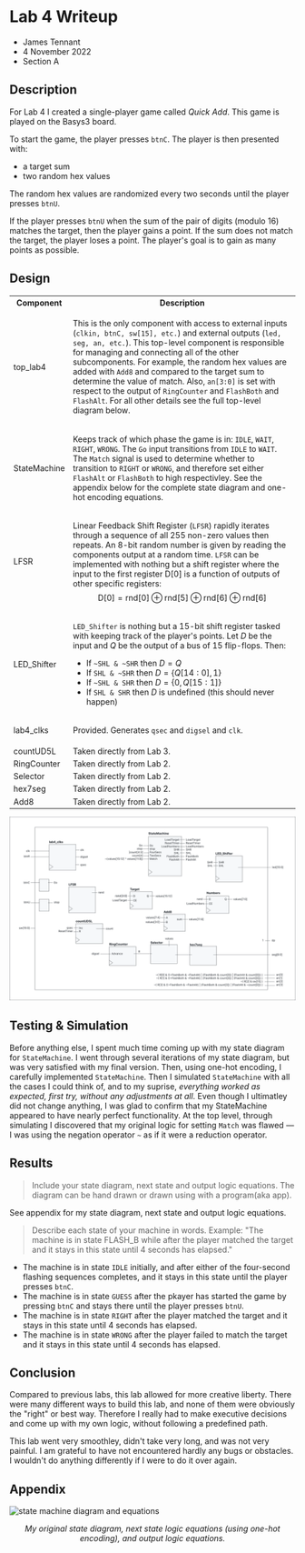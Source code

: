 # Lab 4 Writeup
- James Tennant
- 4 November 2022
- Section A

## Description

For Lab 4 I created a single-player game called *Quick Add*.
This game is played on the Basys3 board.

To start the game, the player presses `btnC`. The player is then presented with:

- a target sum
- two random hex values

The random hex values are randomized every two seconds until the player presses `btnU`.


If the player presses `btnU` when the sum of the pair of digits (modulo 16) matches the target, then the player gains a point. If the sum does not match the target, the player loses a point. The player's goal is to gain as many points as possible.

## Design

<table>
<tr>
<th>Component</th><th>Description</th>
</td>
</tr>
<tr>
<td>top_lab4</td>
<td>

This is the only component with access to external inputs (`clkin, btnC, sw[15], etc.`) and external outputs (`led, seg, an, etc.`). This top-level component is responsible for managing and connecting all of the other subcomponents. For example, the random hex values are added with `Add8` and compared to the target sum to determine the value of match. Also, `an[3:0]` is set with respect to the output of `RingCounter` and `FlashBoth` and `FlashAlt`. For all other details see the full top-level diagram below.

</td>
</tr>
<tr>
<td>StateMachine</td>
<td>

Keeps track of which phase the game is in: `IDLE`, `WAIT`, `RIGHT`, `WRONG`. The `Go` input transitions from `IDLE` to `WAIT`. The `Match` signal is used to determine whether to transition to `RIGHT` or `WRONG`, and therefore set either `FlashAlt` or `FlashBoth` to high respectivley. See the appendix below for the complete state diagram and one-hot encoding equations.

</td>
</tr>
<tr>
<td>LFSR</td>
<td>

Linear Feedback Shift Register (`LFSR`) rapidly iterates through a sequence of all 255 non-zero values then repeats. An 8-bit random number is given by reading the components output at a random time. `LFSR` can be implemented with nothing but a shift register where the input to the first register $\text{D[0]}$ is a function of outputs of other specific registers: $$\text{D[0]} = \text{rnd[0]} \oplus \text{rnd[5]} \oplus \text{rnd[6]} \oplus \text{rnd[6]}$$

</td>
</tr>
<tr>
<td>LED_Shifter</td>
<td>

`LED_Shifter` is nothing but a 15-bit shift register tasked with keeping track of the player's points. Let $D$ be the input and $Q$ be the output of a bus of 15 flip-flops. Then:
- If `~SHL & ~SHR` then $D = Q$
- If `SHL & ~SHR` then $D = \{Q[14:0],1\}$
- If `~SHL & SHR` then $D = \{0,Q[15:1]\}$
- If `SHL & SHR` then $D$ is undefined (this should never happen)

</td>
</tr>
<tr>
<td>lab4_clks</td>
<td>

Provided. Generates `qsec` and `digsel` and `clk`.

</td>
</tr>
<tr><td>countUD5L</td><td>Taken directly from Lab 3.</td></tr>
<tr><td>RingCounter</td><td>Taken directly from Lab 2.</td></tr>
<tr><td>Selector</td><td>Taken directly from Lab 2.</td></tr>
<tr><td>hex7seg</td><td>Taken directly from Lab 2.</td></tr>
<tr><td>Add8</td><td>Taken directly from Lab 2.</td></tr>
<table>

![top-level diagram](top-diagram.svg)

## Testing & Simulation
Before anything else, I spent much time coming up with my state diagram for `StateMachine`. I went through several iterations of my state diagram, but was very satisfied with my final version. Then, using one-hot encoding, I carefully implemented `StateMachine`. Then I simulated `StateMachine` with all the cases I could think of, and to my suprise, *everything worked as expected, first try, without any adjustments at all*. Even though I ultimatley did not change anything, I was glad to confirm that my StateMachine appeared to have nearly perfect functionality. At the top level, through simulating I discovered that my original logic for setting `Match` was flawed — I was using the negation operator `~` as if it were a reduction operator.

## Results
> Include your state diagram, next state and output logic equations. The diagram can be hand drawn or drawn using with a program(aka app).

See appendix for my state diagram, next state and output logic equations.

> Describe each state of your machine in words. Example: "The machine is in state FLASH_B while after the player matched the target and it stays in this state until 4 seconds has elapsed."

- The machine is in state `IDLE` initially, and after either of the four-second flashing sequences completes, and it stays in this state until the player presses `btnC`.
- The machine is in state `GUESS` after the pkayer has started the game by pressing `btnC` and stays there until the player presses `btnU`.
- The machine is in state `RIGHT` after the player matched the target and it stays in this state until 4 seconds has elapsed.
- The machine is in state `WRONG` after the player failed to match the target and it stays in this state until 4 seconds has elapsed.

## Conclusion
Compared to previous labs, this lab allowed for more creative liberty. There were many different ways to build this lab, and none of them were obviously the "right" or best way. Therefore I really had to make executive decisions and come up with my own logic, without following a predefined path.

This lab went very smoothley, didn't take very long, and was not very painful. I am grateful to have not encountered hardly any bugs or obstacles. I wouldn't do anything differently if I were to do it over again.

## Appendix


![state machine diagram and equations](notes.jpg)

<div style="text-align: center">

*My original state diagram, next state logic equations (using one-hot encoding), and output logic equations.*

</div>
